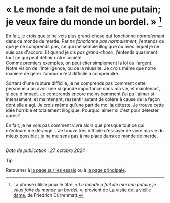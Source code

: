 # « Le monde a fait de moi une putain; je veux faire du monde un bordel. » [^citation-titre]

En fait, je crois que je ne vois plus grand-chose qui fonctionne *normalement* dans ce monde de merde. Par *ne fonctionne pas normalement*, j'entends ce que je ne comprends pas, ce qui me semble illogique ou avec lequel je ne suis pas d'accord. Et quand je dis *pas grand-chose*, j’entends quasiment tout ce qui peut définir notre société.  
Comme premiers exemples, on peut citer simplement la loi ou l'argent. Notre vision de l'intelligence, ou de la réussite. Je crois même que notre manière de gérer l'amour m'est difficile à comprendre.

Sortant d'une rupture difficile, je ne comprends pas comment cette personne a pu avoir une si grande importance dans ma vie, et maintenant, si peu d'impact. Je comprends encore moins comment j'ai pu l'aimer si intensément, et maintenant, ressentir autant de colère à cause de la façon dont elle a agi. Je crois même qu'une part de moi la déteste. Je trouve cette idée horrible et totalement illogique. Pourquoi aimer si c'est pour détester après?

En fait, je ne vois pas comment vivre alors que presque tout ce qui m’entoure me dérange… Je trouve très difficile d'essayer de vivre ma vie du mieux possible ; je ne me sens pas à ma place dans ce monde de merde.


[^citation-titre]: La phrase utilisé pour le titre, « *Le monde a fait de moi une putain; je veux faire du monde un bordel.* », provient de [La visite de la vieille dame](https://fr.wikipedia.org/wiki/La_Visite_de_la_vieille_dame), de Friedrich Dürrenmatt.


---

*Date de publication : 27 octobre 2024*

> [!TIP]  
> Retourner à [la page sur les essais](README.md) ou à [la page principale](https://github.com/peche-public/.github/blob/main/profile/README.md).
